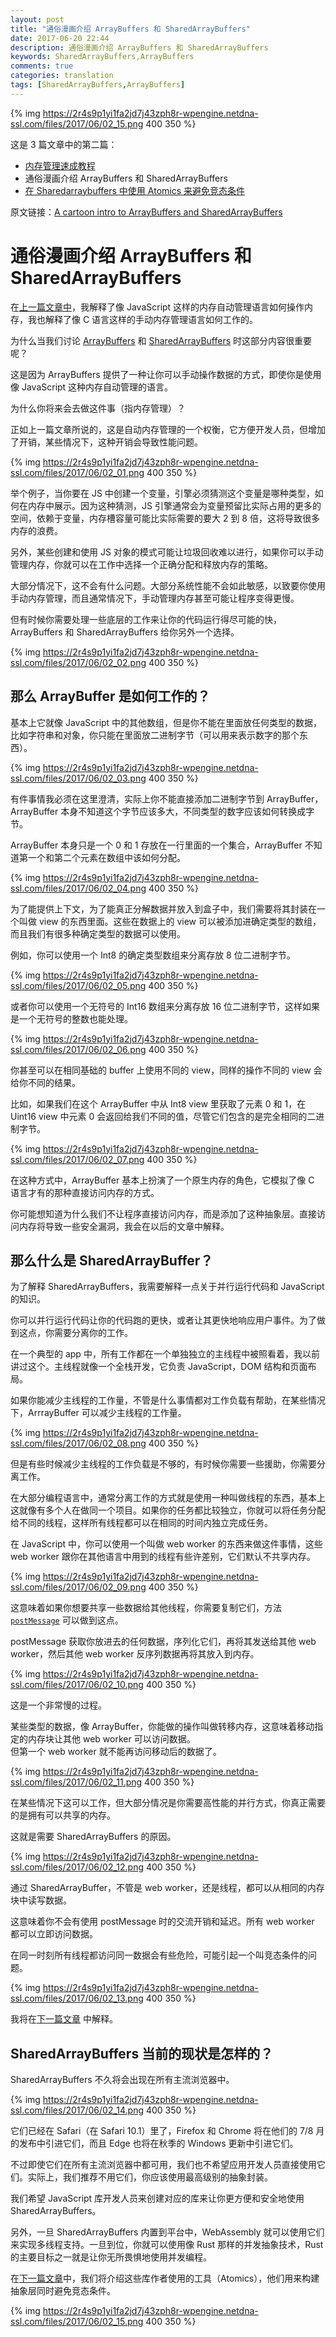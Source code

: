 ```yaml
---
layout: post
title: "通俗漫画介绍 ArrayBuffers 和 SharedArrayBuffers"
date: 2017-06-20 22:44
description: 通俗漫画介绍 ArrayBuffers 和 SharedArrayBuffers
keywords: SharedArrayBuffers,ArrayBuffers
comments: true
categories: translation
tags: [SharedArrayBuffers,ArrayBuffers]
---
```


{% img https://2r4s9p1yi1fa2jd7j43zph8r-wpengine.netdna-ssl.com/files/2017/06/02_15.png 400 350 %}

这是 3 篇文章中的第二篇：

* [内存管理速成教程](http://zhaozhiming.github.io/blog/2017/06/20/a-crash-course-in-memory-management-zh/)
* 通俗漫画介绍 ArrayBuffers 和 SharedArrayBuffers
* [在 Sharedarraybuffers 中使用 Atomics 来避免竞态条件](http://zhaozhiming.github.io/blog/2017/06/21/avoiding-race-conditions-in-sharedarraybuffers-with-atomics-zh/)

原文链接：[A cartoon intro to ArrayBuffers and SharedArrayBuffers](https://hacks.mozilla.org/2017/06/a-cartoon-intro-to-arraybuffers-and-sharedarraybuffers/)

<!--more-->

# 通俗漫画介绍 ArrayBuffers 和 SharedArrayBuffers
  
在[上一篇文章中](http://zhaozhiming.github.io/blog/2017/06/20/a-crash-course-in-memory-management-zh/)，我解释了像 JavaScript 这样的内存自动管理语言如何操作内存，我也解释了像 C 语言这样的手动内存管理语言如何工作的。  

为什么当我们讨论 [ArrayBuffers](https://developer.mozilla.org/en-US/docs/Web/JavaScript/Reference/Global_Objects/ArrayBuffer) 和 [SharedArrayBuffers](https://developer.mozilla.org/en-US/docs/Web/JavaScript/Reference/Global_Objects/SharedArrayBuffer) 时这部分内容很重要呢？  

这是因为 ArrayBuffers 提供了一种让你可以手动操作数据的方式，即使你是使用像 JavaScript 这种内存自动管理的语言。  

为什么你将来会去做这件事（指内存管理）？  

正如上一篇文章所说的，这是自动内存管理的一个权衡，它方便开发人员，但增加了开销，某些情况下，这种开销会导致性能问题。  

{% img https://2r4s9p1yi1fa2jd7j43zph8r-wpengine.netdna-ssl.com/files/2017/06/02_01.png 400 350 %}
  
举个例子，当你要在 JS 中创建一个变量，引擎必须猜测这个变量是哪种类型，如何在内存中展示。因为这种猜测，JS 引擎通常会为变量预留比实际占用的更多的空间，依赖于变量，内存槽容量可能比实际需要的要大 2 到 8 倍，这将导致很多内存的浪费。  

另外，某些创建和使用 JS 对象的模式可能让垃圾回收难以进行，如果你可以手动管理内存，你就可以在工作中选择一个正确分配和释放内存的策略。  

大部分情况下，这不会有什么问题。大部分系统性能不会如此敏感，以致要你使用手动内存管理，而且通常情况下，手动管理内存甚至可能让程序变得更慢。  

但有时候你需要处理一些底层的工作来让你的代码运行得尽可能的快，ArrayBuffers 和 SharedArrayBuffers 给你另外一个选择。  

{% img https://2r4s9p1yi1fa2jd7j43zph8r-wpengine.netdna-ssl.com/files/2017/06/02_02.png 400 350 %}
  
## 那么 ArrayBuffer 是如何工作的？

基本上它就像 JavaScript 中的其他数组，但是你不能在里面放任何类型的数据，比如字符串和对象，你只能在里面放二进制字节（可以用来表示数字的那个东西）。  

{% img https://2r4s9p1yi1fa2jd7j43zph8r-wpengine.netdna-ssl.com/files/2017/06/02_03.png 400 350 %}
  
有件事情我必须在这里澄清，实际上你不能直接添加二进制字节到 ArrayBuffer，ArrayBuffer 本身不知道这个字节应该多大，不同类型的数字应该如何转换成字节。  

ArrayBuffer 本身只是一个 0 和 1 存放在一行里面的一个集合，ArrayBuffer 不知道第一个和第二个元素在数组中该如何分配。  

{% img https://2r4s9p1yi1fa2jd7j43zph8r-wpengine.netdna-ssl.com/files/2017/06/02_04.png 400 350 %}
  
为了能提供上下文，为了能真正分解数据并放入到盒子中，我们需要将其封装在一个叫做 view 的东西里面。这些在数据上的 view 可以被添加进确定类型的数组，而且我们有很多种确定类型的数据可以使用。  

例如，你可以使用一个 Int8 的确定类型数组来分离存放 8 位二进制字节。  

{% img https://2r4s9p1yi1fa2jd7j43zph8r-wpengine.netdna-ssl.com/files/2017/06/02_05.png 400 350 %}
  
或者你可以使用一个无符号的 Int16 数组来分离存放 16 位二进制字节，这样如果是一个无符号的整数也能处理。  

{% img https://2r4s9p1yi1fa2jd7j43zph8r-wpengine.netdna-ssl.com/files/2017/06/02_06.png 400 350 %}
  
你甚至可以在相同基础的 buffer 上使用不同的 view，同样的操作不同的 view 会给你不同的结果。  

比如，如果我们在这个 ArrayBuffer 中从 Int8 view 里获取了元素 0 和 1，在 Uint16 view 中元素 0 会返回给我们不同的值，尽管它们包含的是完全相同的二进制字节。  

{% img https://2r4s9p1yi1fa2jd7j43zph8r-wpengine.netdna-ssl.com/files/2017/06/02_07.png 400 350 %}
  
在这种方式中，ArrayBuffer 基本上扮演了一个原生内存的角色，它模拟了像 C 语言才有的那种直接访问内存的方式。  

你可能想知道为什么我们不让程序直接访问内存，而是添加了这种抽象层。直接访问内存将导致一些安全漏洞，我会在以后的文章中解释。  

## 那么什么是 SharedArrayBuffer？

为了解释 SharedArrayBuffers，我需要解释一点关于并行运行代码和 JavaScript 的知识。  

你可以并行运行代码让你的代码跑的更快，或者让其更快地响应用户事件。为了做到这点，你需要分离你的工作。  

在一个典型的 app 中，所有工作都在一个单独独立的主线程中被照看着，我以前讲过这个。主线程就像一个全栈开发，它负责 JavaScript，DOM 结构和页面布局。  

如果你能减少主线程的工作量，不管是什么事情都对工作负载有帮助，在某些情况下，ArrrayBuffer 可以减少主线程的工作量。  

{% img https://2r4s9p1yi1fa2jd7j43zph8r-wpengine.netdna-ssl.com/files/2017/06/02_08.png 400 350 %}

但是有些时候减少主线程的工作负载是不够的，有时候你需要一些援助，你需要分离工作。  

在大部分编程语言中，通常分离工作的方式就是使用一种叫做线程的东西，基本上这就像有多个人在做同一个项目。如果你的任务都比较独立，你就可以将任务分配给不同的线程，这样所有线程都可以在相同的时间内独立完成任务。  

在 JavaScript 中，你可以使用一个叫做 web worker 的东西来做这件事情，这些 web worker 跟你在其他语言中用到的线程有些许差别，它们默认不共享内存。  

{% img https://2r4s9p1yi1fa2jd7j43zph8r-wpengine.netdna-ssl.com/files/2017/06/02_09.png 400 350 %}
  
这意味着如果你想要共享一些数据给其他线程，你需要复制它们，方法 [`postMessage`](https://developer.mozilla.org/en-US/docs/Web/API/Worker/postMessage) 可以做到这点。  

postMessage 获取你放进去的任何数据，序列化它们，再将其发送给其他 web worker，然后其他 web worker 反序列数据再将其放入到内存。  

{% img https://2r4s9p1yi1fa2jd7j43zph8r-wpengine.netdna-ssl.com/files/2017/06/02_10.png 400 350 %}
  
这是一个非常慢的过程。  

某些类型的数据，像 ArrayBuffer，你能做的操作叫做转移内存，这意味着移动指定的内存块让其他 web worker 可以访问数据。  
但第一个 web worker 就不能再访问移动后的数据了。  

{% img https://2r4s9p1yi1fa2jd7j43zph8r-wpengine.netdna-ssl.com/files/2017/06/02_11.png 400 350 %}
  
在某些情况下这可以工作，但大部分情况是你需要高性能的并行方式，你真正需要的是拥有可以共享的内存。  

这就是需要 SharedArrayBuffers 的原因。  

{% img https://2r4s9p1yi1fa2jd7j43zph8r-wpengine.netdna-ssl.com/files/2017/06/02_12.png 400 350 %}
  
通过 SharedArrayBuffer，不管是 web worker，还是线程，都可以从相同的内存块中读写数据。  

这意味着你不会有使用 postMessage 时的交流开销和延迟。所有 web worker 都可以立即访问数据。  

在同一时刻所有线程都访问同一数据会有些危险，可能引起一个叫竞态条件的问题。  

{% img https://2r4s9p1yi1fa2jd7j43zph8r-wpengine.netdna-ssl.com/files/2017/06/02_13.png 400 350 %}
  
我将在[下一篇文章](http://zhaozhiming.github.io/blog/2017/06/21/avoiding-race-conditions-in-sharedarraybuffers-with-atomics-zh/) 中解释。  

## SharedArrayBuffers 当前的现状是怎样的？

SharedArrayBuffers 不久将会出现在所有主流浏览器中。  

{% img https://2r4s9p1yi1fa2jd7j43zph8r-wpengine.netdna-ssl.com/files/2017/06/02_14.png 400 350 %}
  
它们已经在 Safari（在 Safari 10.1）里了，Firefox 和 Chrome 将在他们的 7/8 月的发布中引进它们，而且 Edge 也将在秋季的 Windows 更新中引进它们。  

不过即使它们在所有主流浏览器中都可用，我们也不希望应用开发人员直接使用它们。实际上，我们推荐不用它们，你应该使用最高级别的抽象封装。  

我们希望 JavaScript 库开发人员来创建对应的库来让你更方便和安全地使用 SharedArrayBuffers。  

另外，一旦 SharedArrayBuffers 内置到平台中，WebAssembly 就可以使用它们来实现多线程支持。一旦到位，你就可以使用像 Rust 那样的并发抽象技术，Rust 的主要目标之一就是让你无所畏惧地使用并发编程。  

在[下一篇文章](http://zhaozhiming.github.io/blog/2017/06/21/avoiding-race-conditions-in-sharedarraybuffers-with-atomics-zh/)中，我们将介绍这些库作者使用的工具（Atomics），他们用来构建抽象层同时避免竞态条件。  

{% img https://2r4s9p1yi1fa2jd7j43zph8r-wpengine.netdna-ssl.com/files/2017/06/02_15.png 400 350 %}
